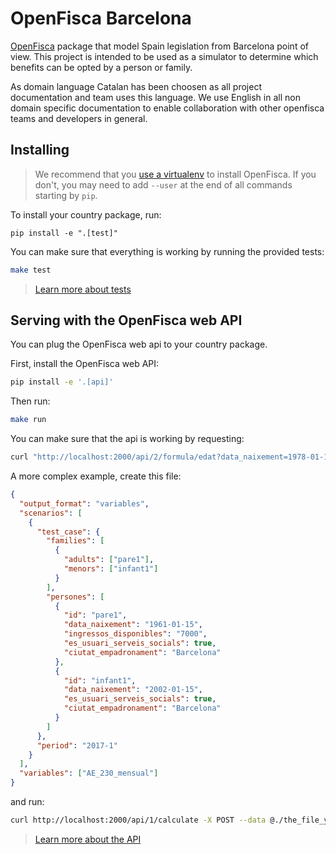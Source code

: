# OpenFisca Barcelona

[OpenFisca](https://www.openfisca.fr/) package that model Spain legislation from Barcelona point of view. This project 
is intended to be used as a simulator to determine which benefits can be opted by a person or family.

As domain language Catalan has been choosen as all project documentation and team uses this language. We use English in
all non domain specific documentation to enable collaboration with other openfisca teams and developers in general.

## Installing

> We recommend that you [use a virtualenv](https://doc.openfisca.fr/for_developers.html#create-a-virtualenv) 
to install OpenFisca. If you don't, you may need to add `--user` at the end of all commands starting by `pip`.

To install your country package, run:

```
pip install -e ".[test]"
```

You can make sure that everything is working by running the provided tests:

```sh
make test
```

> [Learn more about tests](https://doc.openfisca.fr/coding-the-legislation/writing_yaml_tests.html)


## Serving with the OpenFisca web API

You can plug the OpenFisca web api to your country package.

First, install the OpenFisca web API:
```sh
pip install -e '.[api]'
```

Then run:
```sh
make run
```

You can make sure that the api is working by requesting:

```sh
curl "http://localhost:2000/api/2/formula/edat?data_naixement=1978-01-15"
```

A more complex example, create this file:
```json
{
  "output_format": "variables",
  "scenarios": [
    {
      "test_case": {
        "families": [
          {
            "adults": ["pare1"],
			"menors": ["infant1"]
          }
        ],
        "persones": [
          {
            "id": "pare1",
            "data_naixement": "1961-01-15",
            "ingressos_disponibles": "7000",
            "es_usuari_serveis_socials": true,
            "ciutat_empadronament": "Barcelona"
          },
          {
            "id": "infant1",
            "data_naixement": "2002-01-15",
            "es_usuari_serveis_socials": true,
            "ciutat_empadronament": "Barcelona"
          }
        ]
      },
      "period": "2017-1"
    }
  ],
  "variables": ["AE_230_mensual"]
}
```
and run:
```sh
curl http://localhost:2000/api/1/calculate -X POST --data @./the_file_you_created.json --header 'Content-type: application/json'
```
> [Learn more about the API](https://doc.openfisca.fr/openfisca-web-api/index.html)

